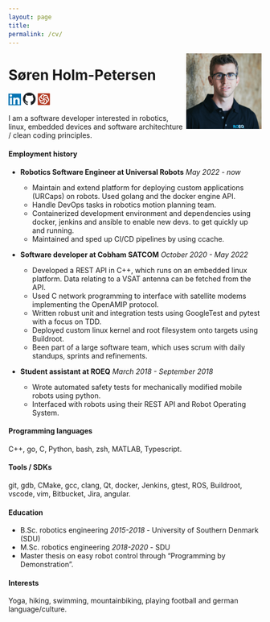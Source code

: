 ```yaml
---
layout: page
title:
permalink: /cv/
---
```

 
 <img src="resources/myself.png" width=150 align="right">

# Søren Holm-Petersen

 <a href="https://linkedin.com"><img src="resources/linked_in.jpg" width="25"/></a> <a href="https://github.com/sholmp"><img src="resources/github.png" width="25"/></a> <a href="https://www.codewars.com/users/sholmp1234"><img src="resources/codewars.svg" width="25"/></a>

I am a software developer interested in robotics, linux, embedded devices and software architechture / clean coding principles.

#### Employment history 
 * **Robotics Software Engineer at Universal Robots** *May 2022 - now*
    - Maintain and extend platform for deploying custom applications (URCaps) on robots. Used golang and the docker engine API.
    - Handle DevOps tasks in robotics motion planning team.
    - Containerized development environment and dependencies using docker, jenkins and ansible to enable new devs. to get quickly up and running.
    - Maintained and sped up CI/CD pipelines by using ccache. 
    
 * **Software developer at Cobham SATCOM** *October 2020 - May 2022*
    - Developed a REST API in C++, which runs on an embedded linux platform. Data relating to a VSAT antenna can be fetched from the API.
    - Used C network programming to interface with satellite modems implementing the OpenAMIP protocol.
    - Written robust unit and integration tests using GoogleTest and pytest with a focus on TDD.
    - Deployed custom linux kernel and root filesystem onto targets using Buildroot.
    - Been part of a large software team, which uses scrum with daily standups, sprints and refinements.

* **Student assistant at ROEQ** *March 2018 - September 2018*
    - Wrote automated safety tests for mechanically modified mobile robots using python.
    - Interfaced with robots using their REST API and Robot Operating System.

#### Programming languages
C++, go, C, Python, bash, zsh, MATLAB, Typescript.

#### Tools / SDKs
git, gdb, CMake, gcc, clang, Qt, docker, Jenkins, gtest, ROS, Buildroot, vscode, vim, Bitbucket, Jira, angular.

#### Education
* B.Sc. robotics engineering *2015-2018* - University of Southern Denmark (SDU)
* M.Sc. robotics engineering *2018-2020* - SDU
* Master thesis on easy robot control through “Programming by Demonstration”.

#### Interests
Yoga, hiking, swimming, mountainbiking, playing football and german language/culture.